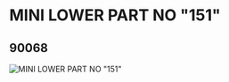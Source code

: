 # MINI LOWER PART NO "151"
## 90068
![MINI LOWER PART NO "151"](https://lc-www-live-s.legocdn.com/media/bricks/5/2/4582480.jpg)